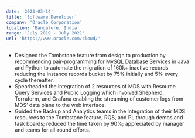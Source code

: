 ```yaml
---
date: '2023-03-14'
title: 'Software Developer'
company: 'Oracle Corporation'
location: 'Bangalore, India'
range: 'July 2019 - July 2021'
url: 'https://www.oracle.com/cloud/'
---
```


- Designed the Tombstone feature from design to production by recommending pair-programming for MySQL Database Services in Java and Python to automate the migration of 160k+ inactive records reducing the instance records bucket by 75% initially and 5% every cycle thereafter.
- Spearheaded the integration of 2 resources of MDS with Resource Query Services and Public Logging which involved Shepherd, Terraform, and Grafana enabling the streaming of customer logs from MDS’ data plane to the web interface.
- Guided the Backup and Analytics teams in the integration of their MDS resources to the Tombstone feature, RQS, and PL through demos and task boards; reduced the time taken by 90%; appreciated by manager and teams for all-round efforts.

